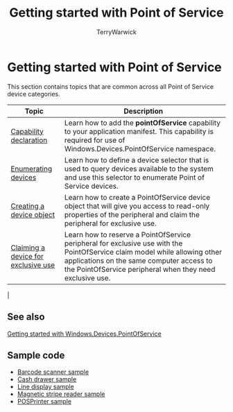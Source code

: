﻿---
author: TerryWarwick
title: Getting started with Point of Service
description: This article contains information about getting started with the PointOfService UWP APIs.
ms.author: jken
ms.date: 05/1/2018
ms.topic: article
ms.prod: windows
ms.technology: uwp
keywords: windows 10, uwp, point of service, pos
ms.localizationpriority: medium
---

# Getting started with Point of Service

This section contains topics that are common across all Point of Service device categories.

|Topic |Description |
|------|------------|
| [Capability declaration](pos-basics-capability.md)      | Learn how to add the **pointOfService** capability to your application manifest.  This capability is required for use of Windows.Devices.PointOfService namespace.  |
| [Enumerating devices](pos-basics-enumerating.md)        | Learn how to define a device selector that is used to query devices available to the system and use this selector to enumerate Point of Service devices.  |
| [Creating a device object](pos-basics-deviceobject.md)  | Learn how to create a PointOfService device object that will give you access to read-only properties of the peripheral and claim the peripheral for exclusive use. |
| [Claiming a device for exclusive use ](pos-basics-claim.md)  | Learn how to reserve a PointOfService peripheral for exclusive use with the PointOfService claim model while allowing other applications on the same computer access to the PointOfService peripheral when they need exclusive use.  |
|

## See also
[Getting started with Windows.Devices.PointOfService](pos-get-started.md)


## Sample code
+ [Barcode scanner sample](https://github.com/Microsoft/Windows-universal-samples/tree/master/Samples/BarcodeScanner)
+ [Cash drawer sample]( https://github.com/Microsoft/Windows-universal-samples/tree/master/Samples/CashDrawer)
+ [Line display sample](https://github.com/Microsoft/Windows-universal-samples/tree/master/Samples/LineDisplay)
+ [Magnetic stripe reader sample](https://github.com/Microsoft/Windows-universal-samples/tree/master/Samples/MagneticStripeReader)
+ [POSPrinter sample](https://github.com/Microsoft/Windows-universal-samples/tree/master/Samples/PosPrinter)

